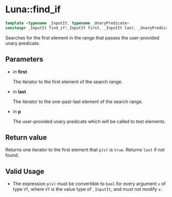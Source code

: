 # Luna::find_if

```c++
template <typename _InputIt, typename _UnaryPredicate>
constexpr _InputIt find_if(_InputIt first, _InputIt last, _UnaryPredicate p)
```

Searches for the first element in the range that passes the user-provided unary predicate. 



## Parameters
* *in* **first**

    The iterator to the first element of the search range. 

* *in* **last**

    The iterator to the one-past-last element of the search range. 

* *in* **p**

    The user-provided unary predicate which will be called to test elements. 

## Return value
Returns one iterator to the first element that `p(v)` is `true`. Returns `last` if not found. 

## Valid Usage
* The expression `p(v)` must be convertible to `bool` for every argument `v` of type `VT`, where `VT` is the value type of `_InputIt`, and must not modify `v`. 

